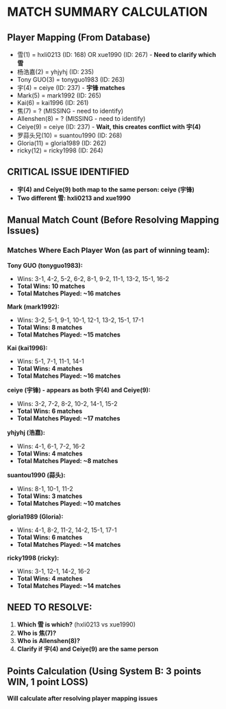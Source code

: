 # MATCH SUMMARY CALCULATION

## Player Mapping (From Database)
- 雪(1) = hxli0213 (ID: 168) OR xue1990 (ID: 267) - **Need to clarify which 雪**
- 杨浩嘉(2) = yhjyhj (ID: 235)  
- Tony GUO(3) = tonyguo1983 (ID: 263)
- 宇(4) = ceiye (ID: 237) - **宇锋 matches**
- Mark(5) = mark1992 (ID: 265)
- Kai(6) = kai1996 (ID: 261)
- 焦(7) = ? (MISSING - need to identify)
- Allenshen(8) = ? (MISSING - need to identify)
- Ceiye(9) = ceiye (ID: 237) - **Wait, this creates conflict with 宇(4)**
- 罗蒜头兄(10) = suantou1990 (ID: 268)
- Gloria(11) = gloria1989 (ID: 262)
- ricky(12) = ricky1998 (ID: 264)

## CRITICAL ISSUE IDENTIFIED
- **宇(4) and Ceiye(9) both map to the same person: ceiye (宇锋)**
- **Two different 雪: hxli0213 and xue1990**

## Manual Match Count (Before Resolving Mapping Issues)

### Matches Where Each Player Won (as part of winning team):

**Tony GUO (tonyguo1983):**
- Wins: 3-1, 4-2, 5-2, 6-2, 8-1, 9-2, 11-1, 13-2, 15-1, 16-2
- **Total Wins: 10 matches**
- **Total Matches Played: ~16 matches**

**Mark (mark1992):**  
- Wins: 3-2, 5-1, 9-1, 10-1, 12-1, 13-2, 15-1, 17-1
- **Total Wins: 8 matches**
- **Total Matches Played: ~15 matches**

**Kai (kai1996):**
- Wins: 5-1, 7-1, 11-1, 14-1  
- **Total Wins: 4 matches**
- **Total Matches Played: ~16 matches**

**ceiye (宇锋) - appears as both 宇(4) and Ceiye(9):**
- Wins: 3-2, 7-2, 8-2, 10-2, 14-1, 15-2
- **Total Wins: 6 matches**
- **Total Matches Played: ~17 matches**

**yhjyhj (浩嘉):**
- Wins: 4-1, 6-1, 7-2, 16-2
- **Total Wins: 4 matches** 
- **Total Matches Played: ~8 matches**

**suantou1990 (蒜头):**
- Wins: 8-1, 10-1, 11-2
- **Total Wins: 3 matches**
- **Total Matches Played: ~10 matches**

**gloria1989 (Gloria):**
- Wins: 4-1, 8-2, 11-2, 14-2, 15-1, 17-1
- **Total Wins: 6 matches**
- **Total Matches Played: ~14 matches**

**ricky1998 (ricky):**
- Wins: 3-1, 12-1, 14-2, 16-2
- **Total Wins: 4 matches**
- **Total Matches Played: ~14 matches**

## NEED TO RESOLVE:
1. **Which 雪 is which?** (hxli0213 vs xue1990)  
2. **Who is 焦(7)?**
3. **Who is Allenshen(8)?**
4. **Clarify if 宇(4) and Ceiye(9) are the same person**

## Points Calculation (Using System B: 3 points WIN, 1 point LOSS)
**Will calculate after resolving player mapping issues**
